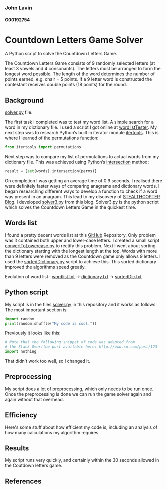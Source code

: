 ### John Lavin
#### G00192754

# Countdown Letters Game Solver
A Python script to solve the Countdown Letters Game. 

The Countdown Letters Game consists of 9 randomly selected letters (at least 3 vowels and 4 consonants). The letters must be arranged to form the longest word possible. The length of the word determines the number of points earned, e.g. chair = 5 points. If a 9 letter word is constructed the contestant receives double points (18 points) for the round.  


## Background
[solver.py][4] file.

The first task I completed was to test my word list. A simple search for a word in my dictionary file. 
I used a script I got online at [wordlistTester][1]. 
My next step was to research Python’s built in iterator module [itertools][2]. This is where I learned of the permutations function:
```python
from itertools import permutations
```
Next step was to compare my list of permutations to actual words from my dictionary file. This was achieved using Python’s [intersection][3] method: 
```python
result = [set(words).intersection(perms)]
```
On completion I was getting an average time of 0.9 seconds. I realised there were definitely faster ways of comparing anagrams and dictionary words. I began researching different ways to develop a function to check if a word was present in an anagram. This lead to my discovery of [STEALTHCOPTER Blog][5]. I developed [solver3.py][6] from this blog. Solver3.py is the python script which solves the Countdown Letters Game in the quickest time. 




## Words list
I found a pretty decent words list at this [GitHub][7] Repository. Only problem was it contained both upper and lower-case letters. I created a small script [convertToLowercase.py][8] to rectify this problem. Next I went about sorting the dictionary starting with the longest length at the top. Words with more than 9 letters were removed as the Countdown game only allows 9 letters. I used the [sortedDictionary.py][9] script to achieve this. This sorted dictionary improved the algorithms speed greatly. 

Evolution of word list : [wordlist.txt][10] -> [dictionary.txt][11] -> [sortedDic.txt][12]


## Python script
My script is in the files [solver.py](solver.py) in this repository and it works as follows.
The most important section is:

```python
import random
print(random.shuffle("My code is cool."))
```

Previously it looks like this:
```python
# Note that the following snippet of code was adapted from
# the Stack Overflow post available here: http://www.so.com/post/123
import nothing
```
That didn't work too well, so I changed it.

## Preprocessing
My script does a lot of preprocessing, which only needs to be run once.
Once the preprocessing is done we can run the game solver again and again without that overhead.

## Efficiency
Here's some stuff about how efficient my code is, including an analysis of how many calculations my algorithm requires.

## Results
My script runs very quickly, and certainly within the 30 seconds allowed in the Coutdown letters game.


## References
[1]: https://github.com/YesManKablam/CountdownConundrumSolver/blob/master/solver.py
[2]: https://docs.python.org/2/library/itertools.html 
[3]: http://stackoverflow.com/questions/1388818/how-can-i-compare-two-lists-in-python-and-return-matches
[4]: https://github.com/JnLvn/Countdown-Letter-Game/blob/master/solver.py
[5]: http://www.stealthcopter.com/blog/2009/11/python-anagram-solver/
[6]: https://github.com/JnLvn/Countdown-Letter-Game/blob/master/solver3.py
[7]: https://github.com/dwyl/english-words/blob/master/words2.txt
[8]: https://github.com/JnLvn/Countdown-Letter-Game/blob/master/convertToLowercase.py
[9]: https://github.com/JnLvn/Countdown-Letter-Game/blob/master/sortedDictionary.py
[10]: https://github.com/JnLvn/Countdown-Letter-Game/blob/master/wordlist.txt
[11]: https://github.com/JnLvn/Countdown-Letter-Game/blob/master/dictionary.txt
[12]: https://github.com/JnLvn/Countdown-Letter-Game/blob/master/sortedDic.txt


